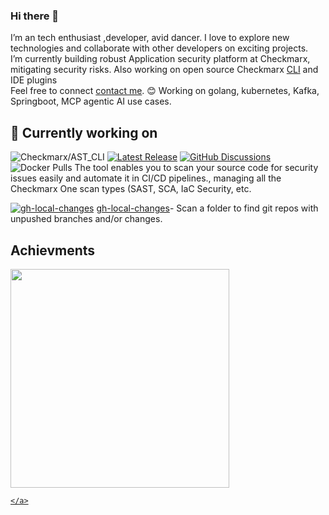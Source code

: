 ### Hi there 👋

I’m an tech enthusiast ,developer, avid dancer. I love to explore new technologies and collaborate with other developers on exciting projects.  
I’m currently building robust Application security platform at Checkmarx, mitigating security risks. Also working on open source Checkmarx [CLI](https://github.com/Checkmarx/ast-cli) and IDE plugins  
Feel free to connect [contact me](https://www.linkedin.com/in/anjali-deore-002481193/). 😊
Working on golang, kubernetes, Kafka, Springboot, MCP agentic AI use cases.

## 🔭 Currently working on

![Checkmarx/AST_CLI](https://img.shields.io/static/v1?label=Go&message=Checkmarx/ast-cli&color=18aed6&logo=go&link=https://github.com/Checkmarx/ast-cli)
[![Latest Release](https://img.shields.io/github/v/release/checkmarx/ast-cli)](https://github.com/checkmarx/ast-cli/releases)
[![GitHub Discussions](https://img.shields.io/badge/chat-discussions-blue.svg?style=flat-square)](https://github.com/Checkmarx/ast-cli/discussions)  
![Docker Pulls](https://img.shields.io/docker/pulls/checkmarx/ast-cli) 
The tool enables you to scan your source code for security issues easily and automate it in CI/CD pipelines., managing all the Checkmarx One scan types (SAST, SCA, IaC Security, etc.


[![gh-local-changes](https://img.shields.io/static/v1?label=gh%20cli%20extension&message=baruchiro/gh-local-changes&color=eff1f3&logo=github&link=https://github.com/baruchiro/gh-local-changes)](https://github.com/baruchiro/gh-local-changes)
[gh-local-changes](https://github.com/baruchiro/gh-local-changes)- Scan a folder to find git repos with unpushed branches and/or changes.




## Achievments

<p>
    <a href="https://vaunt.dev">
        <img src="https://api.vaunt.dev/v1/github/entities/cx-anjali-deore/contributions?format=svg" width="350" />
    
    </a>
</p>

